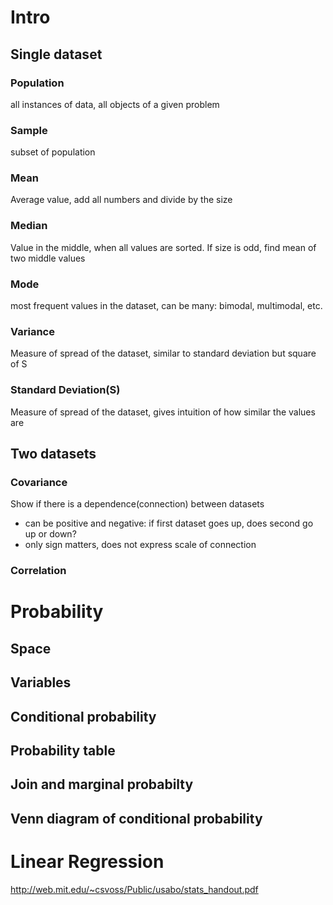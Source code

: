 # Intro

## Single dataset

### Population
all instances of data, all objects of a given problem
### Sample
subset of population
### Mean
Average value, add all numbers and divide by the size
### Median
Value in the middle, when all values are sorted. If size is odd, find mean of two middle values
### Mode
most frequent values in the dataset, can be many: bimodal, multimodal, etc.
### Variance
Measure of spread of the dataset, similar to standard deviation but square of S
### Standard Deviation(S)
Measure of spread of the dataset, gives intuition of how similar the values are

## Two datasets
### Covariance
Show if there is a dependence(connection) between datasets
* can be positive and negative: if first dataset goes up, does second go up or down?
* only sign matters, does not express scale of connection
### Correlation


# Probability

## Space
## Variables
## Conditional probability
## Probability table
## Join and marginal probabilty
## Venn diagram of conditional probability

# Linear Regression













http://web.mit.edu/~csvoss/Public/usabo/stats_handout.pdf
